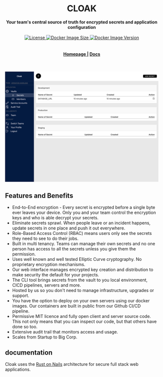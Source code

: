 <h1 align="center">CLOAK</h1>
<div align="center">
 <strong>
   Your team's central source of truth for encrypted secrets and application configuration
 </strong>
</div>

<br />


<div align="center">
  <!-- License -->
  <a href="https://github.com/purton-tech/cloak#License">
    <img src="https://img.shields.io/badge/License-MIT-blue?style=flat-square" alt="License">
  </a>
  <a href="https://hub.docker.com/repository/docker/purtontech/cloak-server">
    <img src="https://img.shields.io/docker/image-size/purtontech/cloak-server" alt="Docker Image Size">
  </a>
  <a href="https://hub.docker.com/repository/docker/purtontech/cloak-server">
    <img src="https://img.shields.io/docker/v/purtontech/cloak-server" alt="Docker Image Version">
  </a>
</div>

<br />

<div align="center">
  <h4>
    <a href="https://cloak.software">
      Homepage
    </a>
    <span> | </span>
    <a href="https://cloak.software/docs/getting-started/introduction/">
      Docs
    </a>
  </h4>
</div>

<br />

![Alt text](www/static/secrets-screenshot.png "Secrets Screenshot")

## Features and Benefits

* End-to-End encryption - Every secret is encrypted before a single byte ever leaves your device. Only you and your team control the encryption keys and who is able decrypt your secrets.
* Eliminate secrets sprawl. When people leave or an incident happens, update secrets in one place and push it out everywhere.
* Role-Based Access Control (RBAC) means users only see the secrets they need to see to do their jobs.
* Built in multi tenancy. Teams can manage their own secrets and no one person has access to all the secrets unless you give them the permission.
* Uses well known and well tested Elliptic Curve cryptography. No proprietary encryption mechanisms.
* Our web interface manages encrypted key creation and distribution to make security the default for your projects.
* The CLI tool brings secrets from the vault to you local environment, CICD pipelines, servers and more.
* Hosted by us so you don't need to manage infrastructure, upgrades or support.
* You have the option to deploy on your own servers using our docker images. Our containers are built in public from our Github CI/CD pipeline.
* Permissive MIT licence and fully open client and server source code. This not only means that you can inspect our code, but that others have done so too.
* Extensive audit trail that monitors access and usage.
* Scales from Startup to Big Corp.

## documentation

Cloak uses the [Rust on Nails](https://rust-on-nails.com/) architecture for secure full stack web applications.
